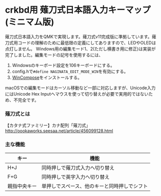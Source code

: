 # crkbd用 薙刀式日本語入力キーマップ (ミニマム版)

薙刀式日本語入力をQMKで実現します。薙刀式v11完成版に準拠しています。薙刀式用コードの理解のために最低限の定義にしてありますので、LEDやOLEDは点灯しません。
Windows用の編集モード1、2(ただし横書き用に修正)は実装が完了しました。編集モードの記号を使用するには、

1. Windowsのキーボード設定を106キーボードにする。
2. config.hで`#define NAGINATA_EDIT_MODE_WIN`を有効にする。
3. [WinCompose](http://wincompose.info/)をインストールする。

macOSでの編集モードはカーソル移動など一部に対応しますが、Unicode入力にはUnicode Hex Inputへマウスを使って切り替えが必要で実用的ではないため、不完全です。

### 薙刀式とは

【カタナ式ファミリー】カナ配列「薙刀式」
http://oookaworks.seesaa.net/article/456099128.html

### 主な機能

|キー|機能|
|----|----|
|H+J|同時押しで薙刀式入力へ切り替え|
|F+G|同時押しで英字入力へ切り替え|
|親指中央キー|単押しでスペース、他のキーと同時押しでシフト|
